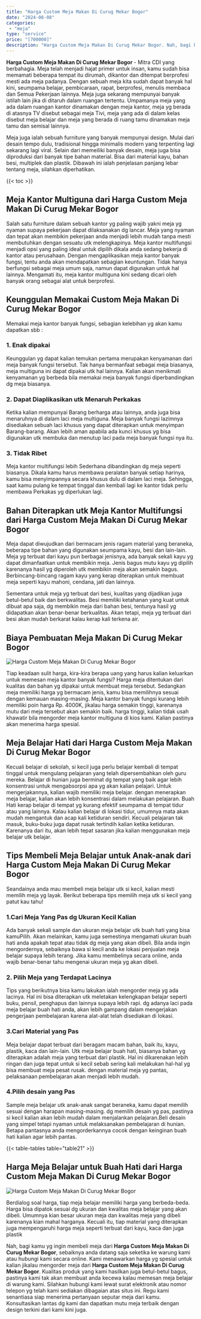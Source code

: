 ```yaml
---
title: "Harga Custom Meja Makan Di Curug Mekar Bogor"
date: "2024-08-08"
categories:
 - "meja"
type: "service"
price: "[700000]"
description: "Harga Custom Meja Makan Di Curug Mekar Bogor. Nah, bagi kamu yg ingin membeli meja dari **Harga Custom Meja Makan Di Curug Mekar Bogor**, sebaiknya anda data..."
---
```


**Harga Custom Meja Makan Di Curug Mekar Bogor** - Mitra CDI yang berbahagia. Meja telah menjadi hajat primer untuk insan, kamu sudah bisa memamati beberapa tempat itu dirumah, dikantor dan ditempat berprofesi mesti ada meja padanya. Dengan sebuah meja kita sudah dapat banyak hal kini, seumpama belajar, pembicaraan, rapat, berprofesi, menulis membaca dan Semua Pekerjaan lainnya. Meja juga sekarang mempunyai banyak istilah lain jika di ditaruh dalam ruangan tertentu. Umpamanya meja yang ada dalam ruangan kantor dinamakan dengan meja kantor, meja yg berada di atasnya TV disebut sebagai meja Tivi, meja yang ada di dalam kelas disebut meja belajar dan meja yang berada di ruang tamu dinamakan meja tamu dan semisal lainnya.

Meja juga ialah sebuah furniture yang banyak mempunyai design. Mulai dari desain tempo dulu, tradisional hingga minimalis modern yang terpenting lagi sekarang lagi viral. Selain dari memeiliki banyak desain, meja juga bisa diproduksi dari banyak tipe bahan material. Bisa dari material kayu, bahan besi, multiplek dan plastik. Dibawah ini ialah penjelasan panjang lebar tentang meja, silahkan diperhatikan.

{{< toc >}}

## Meja Kantor Multiguna dari Harga Custom Meja Makan Di Curug Mekar Bogor

Salah satu furniture dalam sebuah kantor yg paling wajib yakni meja yg nyaman supaya pekerjaan dapat dilaksanakan dg lancar. Meja yang nyaman dan tepat akan membikin pekerjaan anda menjadi lebih mudah tanpa mesti membutuhkan dengan sesuatu utk melengkapinya. Meja kantor multifungsi menjadi opsi yang paling ideal untuk dipilih dikala anda sedang bekerja di kantor atau perusahaan. Dengan mengaplikasikan meja kantor banyak fungsi, tentu anda akan mendapatkan sebagian keuntungan. Tidak hanya berfungsi sebagai meja umum saja, namun dapat digunakan untuk hal lainnya. Mengamati itu, meja kantor multiguna kini sedang dicari oleh banyak orang sebagai alat untuk berprofesi.

## Keunggulan Memakai Custom Meja Makan Di Curug Mekar Bogor

Memakai meja kantor banyak fungsi, sebagian kelebihan yg akan kamu dapatkan sbb :

### 1\. Enak dipakai

Keunggulan yg dapat kalian temukan pertama merupakan kenyamanan dari meja banyak fungsi tersebut. Tak hanya bermanfaat sebagai meja biasanya, meja multiguna ini dapat dipakai utk hal lainnya. Kalian akan menikmati kenyamanan yg berbeda bila memakai meja banyak fungsi diperbandingkan dg meja biasanya.

### 2\. Dapat Diaplikasikan utk Menaruh Perkakas

Ketika kalian mempunyai Barang berharga atau lainnya, anda juga bisa menaruhnya di dalam laci meja multiguna. Meja banyak fungsi lazimnya disediakan sebuah laci khusus yang dapat diterapkan untuk menyimpan Barang-barang. Akan lebih aman apabila ada kunci khusus yg bisa digunakan utk membuka dan menutup laci pada meja banyak fungsi nya itu.

### 3\. Tidak Ribet

Meja kantor multifungsi lebih Sederhana dibandingkan dg meja seperti biasanya. Dikala kamu harus membawa peralatan banyak setiap harinya, kamu bisa menyimpannya secara khusus dulu di dalam laci meja. Sehingga, saat kamu pulang ke tempat tinggal dan kembali lagi ke kantor tidak perlu membawa Perkakas yg diperlukan lagi.

## Bahan Diterapkan utk Meja Kantor Multifungsi dari Harga Custom Meja Makan Di Curug Mekar Bogor

Meja dapat diwujudkan dari bermacam jenis ragam material yang beraneka, beberapa tipe bahan yang digunakan seumpama kayu, besi dan lain-lain. Meja yg terbuat dari kayu pun berbagai jenisnya, ada banyak sekali kayu yg dapat dimanfaatkan untuk membikin meja. Jenis bagus mutu kayu yg dipilih karenanya hasil yg diperoleh utk membikin meja akan semakin bagus. Berbincang-bincang ragam kayu yang kerap diterapkan untuk membuat meja seperti kayu mahoni, cendana, jati dan lainnya.

Sementara untuk meja yg terbuat dari besi, kualitas yang dijadikan juga betul-betul baik dan berkwalitas. Besi memiliki ketahanan yang kuat untuk dibuat apa saja, dg membikin meja dari bahan besi, tentunya hasil yg didapatkan akan benar-benar berkualitas. Akan tetapi, meja yg terbuat dari besi akan mudah berkarat kalau kerap kali terkena air.

## Biaya Pembuatan Meja Makan Di Curug Mekar Bogor

![Harga Custom Meja Makan Di Curug Mekar Bogor](/images/meja/meja-dewasa-011.jpg)

Tiap keadaan sulit harga, kira-kira berapa uang yang harus kalian keluarkan untuk memesan meja kantor banyak fungsi? Harga meja ditentukan dari kualitas dan bahan yg dipakai untuk membuat meja tersebut. Sedangkan meja memiliki harga yg bermacam jenis, kamu bisa memilihnya sesuai dengan kemauan masing-masing. Meja kantor banyak fungsi kurang lebih memiliki poin harga Rp. 4000K, jikalau harga semakin tinggi, karenanya mutu dari meja tersebut akan semakin baik. harga tinggi, kalian tidak usah khawatir bila mengorder meja kantor multiguna di kios kami. Kalian pastinya akan menerima harga spesial.

## Meja Belajar Hati dari Harga Custom Meja Makan Di Curug Mekar Bogor

Kecuali belajar di sekolah, si kecil juga perlu belajar kembali di tempat tinggal untuk mengulang pelajaran yang telah dipersembahkan oleh guru mereka. Belajar di hunian juga berminat dg tempat yang baik agar lebih konsentrasi untuk mengabsorpsi apa yg akan kalian pelajari. Untuk mengerjakannya, kalian wajib memiliki meja belajar. dengan menerapkan meja belajar, kalian akan lebih konsentrasi dalam melakukan pelajaran. Buah Hati kerap belajar di tempat yg kurang efektif seumpama di tempat tidur atau yang lainnya. Kalau kalian belajar di lokasi tidur, umumnya mata akan mudah mengantuk dan acap kali ketiduran sendiri. Kecuali pelajaran tak masuk, buku-buku juga dapat rusak tertindih kalian ketika ketiduran. Karenanya dari itu, akan lebih tepat sasaran jika kalian menggunakan meja belajar utk belajar.

## Tips Membeli Meja Belajar untuk Anak-anak dari Harga Custom Meja Makan Di Curug Mekar Bogor

Seandainya anda mau membeli meja belajar utk si kecil, kalian mesti memilih meja yg layak. Berikut beberapa tips memilih meja utk si kecil yang patut kau tahu!

### 1.Cari Meja Yang Pas dg Ukuran Kecil Kalian

Ada banyak sekali sample dan ukuran meja belajar utk buah hati yang bisa kamuPilih. Akan melainkan, kamu juga semestinya mengamati ukuran buah hati anda apakah tepat atau tidak dg meja yang akan dibeli. Bila anda ingin mengordernya, sebaiknya bawa si kecil anda ke lokasi penjualan meja belajar supaya lebih terang. Jika kamu membelinya secara online, anda wajib benar-benar tahu mengenai ukuran meja yg akan dibeli.

### 2\. Pilih Meja yang Terdapat Lacinya

Tips yang berikutnya bisa kamu lakukan ialah mengorder meja yg ada lacinya. Hal ini bisa diterapkan utk meletakan kelengkapan belajar seperti buku, pensil, penghapus dan lainnya supaya lebih rapi. dg adanya laci pada meja belajar buah hati anda, akan lebih gampang dalam mengerjakan pengerjaan pembelajaran karena alat-alat telah disediakan di lokasi.

### 3.Cari Material yang Pas

Meja belajar dapat terbuat dari beragam macam bahan, baik itu, kayu, plastik, kaca dan lain-lain. Utk meja belajar buah hati, biasanya bahan yg diterapkan adalah meja yang terbuat dari plastik. Hal ini dikarenakan lebih ringan dan juga tepat untuk si kecil sebab sering kali melakukan hal-hal yg bisa membuat meja pesat rusak. dengan material meja yg pantas, pelaksanaan pembelajaran akan menjadi lebih mudah.

### 4.Pilih desain yang Pas

Sample meja belajar utk anak-anak sangat beraneka, kamu dapat memilih sesuai dengan harapan masing-masing. dg memilih desain yg pas, pastinya si kecil kalian akan lebih mudah dalam menjalankan pelajaran.Beli desain yang simpel tetapi nyaman untuk melaksanakan pembelajaran di hunian. Betapa pantasnya anda mengorderkannya cocok dengan keinginan buah hati kalian agar lebih pantas.

{{< table-tables table="table21" >}}

## Harga Meja Belajar untuk Buah Hati dari Harga Custom Meja Makan Di Curug Mekar Bogor

![Harga Custom Meja Makan Di Curug Mekar Bogor](/images/meja/meja-anak-001.jpg)

Berdialog soal harga, tiap meja belajar memiliki harga yang berbeda-beda. Harga bisa dipatok sesuai dg ukuran dan kwalitas meja belajar yang akan dibeli. Umumnya kian besar ukuran meja dan kwalitas meja yang dibeli karenanya kian mahal harganya. Kecuali itu, tiap material yang diterapkan juga mempengaruhi harga meja seperti terbuat dari kayu, kaca dan juga plastik

Nah, bagi kamu yg ingin membeli meja dari **Harga Custom Meja Makan Di Curug Mekar Bogor**, sebaiknya anda datang saja seketika ke warung kami atau hubungi kami secara online. Kami menawarkan harga yg spesial untuk kalian jikalau mengorder meja dari **Harga Custom Meja Makan Di Curug Mekar Bogor**. Kualitas produk yang kami hasilkan juga betul-betul bagus, pastinya kami tak akan membuat anda kecewa kalau memesan meja belajar di warung kami. Silahkan hubungi kami lewat surat elektronik atau nomor telepon yg telah kami sediakan dibagaian atas situs ini. Regu kami senantiasa siap menerima pertanyaan seputar meja dari kamu. Konsultasikan lantas dg kami dan dapatkan mutu meja terbaik dengan design terkini dari kami kini juga.
